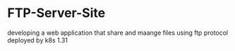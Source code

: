 # FTP-Server-Site
developing a web application that share and maange files using ftp protocol deployed by k8s 1.31
